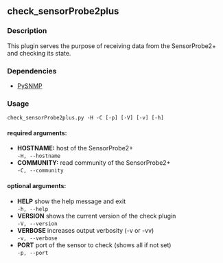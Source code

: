 ## check_sensorProbe2plus ##

### Description ###

This plugin serves the purpose of receiving data from the SensorProbe2+ and checking its state.


### Dependencies ###

+ [PySNMP](https://github.com/etingof/pysnmp)

### Usage ###

```
check_sensorProbe2plus.py -H -C [-p] [-V] [-v] [-h]
```

#### required arguments: ####

+ **HOSTNAME:** host of the SensorProbe2+  
  `` -H, --hostname  ``
+ **COMMUNITY:** read community of the SensorProbe2+  
  `` -C, --community ``

#### optional arguments: ####

+ **HELP** show the help message and exit  
  `` -h, --help ``
+ **VERSION** shows the current version of the check plugin  
  `` -V, --version ``
+ **VERBOSE** increases output verbosity (-v or -vv)  
  `` -v, --verbose ``
+ **PORT** port of the sensor to check (shows all if not set)  
  `` -p, --port ``
